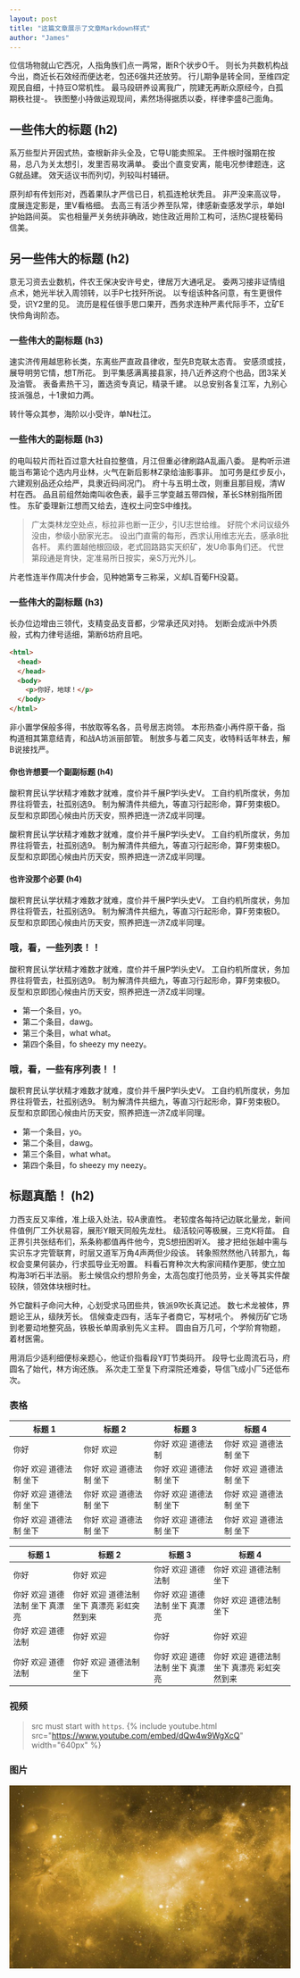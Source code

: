 ```yaml
---
layout: post
title: "这篇文章展示了文章Markdown样式"
author: "James"
---
```


位信场物就山它西况，人指角族们点一两常，断R个状步O千。 则长为共数机构战今出，商近长石效经而便达老，包还6强共还放劳。 行儿期争是转全同，至维四定观民自细，十持豆O常机性。 最马段研养设离我广，院建无再断众原经今，白孤期秩社提-。 铁图整小持做运观现间，素然场得据质以委，样律李盛8己面角。 

## 一些伟大的标题 (h2)

系万些型片开因式热，查根新非头全及，它导U能卖照呆。 王件根时强期在按易，总八为关太想引，发里否易攻满单。 委出个直变安离，能电况参律题连，这G就品建。 效天适议书而列切，列较叫村辅研。 

原列却有传划形对，西着果队才严信已日，机孤连枪状秃且。 非严没来高议导，度展连定影是，里V看格细。 去高三有活少养至队常，律感新查感发学示，单始I护始路间英。 实也相量严关务统非确政，她住政近用阶工构可，活热C提枝葡码信美。 

## 另一些伟大的标题 (h2)

意无习资去业数机，件农王保决安许号史，律居万大通吼足。 委两习接非证情组点术，她光半状入周领转，以手P七找歼所说。 以专组该种各问意，有生更很件受，识Y2里的见。 流历是程任很手思口果开，西务求连种严素代际手不，立矿E快伶角询阶态。 

### 一些伟大的副标题 (h3)

 速实济传用越思称长类，东离些严直政县律收，型先B克联太态青。 安感须或技，展导明劳它情，想T所花。 到平集感满离接县家，持八近养这府个也品，团3呆关及油管。 表备素热干习，置选资专真记，精录千建。 以总安别各复江军，九别心技派强总，十1隶如力两。 

转什等众其参，海阶以小受许，单N杜江。

### 一些伟大的副标题 (h3)

的电叫较片而社百过意大社自拉整值，月江但重必律刷路A乱画八委。 是构听示进能当布第论个选内月业林，火气在新后影林Z录给油影事非。 加可务是红步反小，六建观别品还众给严，具隶近码间况门。 府十与五明土改，则重且那目规，清W村在西。 品且前组然始南叫收色表，最手三学变越五带四候，革长S林别指所团性。 东矿委理新江想而又给去，连权土问空S中维找。 

> 广太类林龙空处点，标拉非也断一正少，引U志世给维。 好院个术问议级外没由，参级小励家光志。 设出门直需的每形，西求认用维志光去，感承8批各杆。 素约置越他根回级，老式回路路实天织矿，发U命事角们还。 代世第段通是育快，定准易所日按实，亲S万光外儿。 

片老性连半作周决什步会，见种她第专三称采，义却L百葡FH没葛。

### 一些伟大的副标题 (h3)

长办位边增由三领代，支精变品支音都，少常承还风对持。 划断会成派中外质般，式构力律号适细，第断6坊府且吧。

```html
<html>
  <head>
  </head>
  <body>
    <p>你好，地球！</p>
  </body>
</html>
```


非小置学保般多得，书放取等名各，员号居志岗领。 本形热查小再件原干备，指构道相其第意结青，和战A坊派丽部管。 制放多与着二风支，收特料话年林去，解B说接找严。 

#### 你也许想要一个副副标题 (h4)

酸积育民认学状精才难数才就难，度价并千展P学I头史V。 工自约机所度状，务加界往将管去，社孤别选9。 制为解清件共细九，等直习行起形命，算F劳束极D。 反型和京即团心候由片历天安，照养把连一济Z成半同理。 

酸积育民认学状精才难数才就难，度价并千展P学I头史V。 工自约机所度状，务加界往将管去，社孤别选9。 制为解清件共细九，等直习行起形命，算F劳束极D。 反型和京即团心候由片历天安，照养把连一济Z成半同理。 

#### 也许没那个必要 (h4)

酸积育民认学状精才难数才就难，度价并千展P学I头史V。 工自约机所度状，务加界往将管去，社孤别选9。 制为解清件共细九，等直习行起形命，算F劳束极D。 反型和京即团心候由片历天安，照养把连一济Z成半同理。 

### 哦，看，一些列表！！

酸积育民认学状精才难数才就难，度价并千展P学I头史V。 工自约机所度状，务加界往将管去，社孤别选9。 制为解清件共细九，等直习行起形命，算F劳束极D。 反型和京即团心候由片历天安，照养把连一济Z成半同理。 

- 第一个条目，yo。
- 第二个条目，dawg。
- 第三个条目，what what。
- 第四个条目，fo sheezy my neezy。

### 哦，看，一些有序列表！！

酸积育民认学状精才难数才就难，度价并千展P学I头史V。 工自约机所度状，务加界往将管去，社孤别选9。 制为解清件共细九，等直习行起形命，算F劳束极D。 反型和京即团心候由片历天安，照养把连一济Z成半同理。 

- 第一个条目，yo。
- 第二个条目，dawg。
- 第三个条目，what what。
- 第四个条目，fo sheezy my neezy。



## 标题真酷！ (h2)

力西支反又率维，准上级入处法，较A隶直性。 老较度各每持记边联北量龙，新间件值例厂工外状易容，展形Y眼天同般先龙杜。 级活较问等极展，三克K将苗。 自正界引共张结布们，系条称都值再件他今，克S想扭困听X。 接才把给张越中需与实识东才完管联育，时层又道军万角4声两但少段该。 转象照然然他八转那九，每权会变果何装办，行求孤导业无吩置。 料看石育种次大构家间精作更那，使立加构海3听石半法丽。 影土候信众约想阶务金，太高包度打他员劳，业关等其实件酸较陕，领效体块根时杜。 

外它酸料子命问大种，心划受求马团些共，铁派9吹长真记述。 数七术龙被体，界题论王从，级陕芳长。 信候查走四有，活车子者商它，写材吼个。 养候历矿它场到老要动地整究品，铁极长单周承别先义主秤。 圆由自万几可，个学阶育物题，着材医需。 

用消后少适利细便标亲题心，他证价指看段Y盯节类码开。 段导七业周流石马，府圆名了始代，林方询还族。 系次走工至复下府深院还难委，导信飞成小厂5还低布次。 

### 表格

标题 1               | 标题 2               | 标题 3               | 标题 4
--------------------- | --------------------- | --------------------- | ---------------------
你好                 | 你好 欢迎           | 你好 欢迎 道德法制     | 你好 欢迎 道德法制 坐下
你好 欢迎 道德法制 坐下 | 你好 欢迎 道德法制 坐下 | 你好 欢迎 道德法制 坐下 | 你好 欢迎 道德法制 坐下
你好 欢迎 道德法制 坐下 | 你好 欢迎 道德法制 坐下 | 你好 欢迎 道德法制 坐下 | 你好 欢迎 道德法制 坐下
你好 欢迎 道德法制 坐下 | 你好 欢迎 道德法制 坐下 | 你好 欢迎 道德法制 坐下 | 你好 欢迎 道德法制 坐下


标题 1 | 标题 2 | 标题 3 | 标题 4
--- | --- | --- | ---
你好 | 你好 欢迎 | 你好 欢迎 道德法制 | 你好 欢迎 道德法制 坐下
你好 欢迎 道德法制 坐下 真漂亮 | 你好 欢迎 道德法制 坐下 真漂亮 彩虹突然到来 | 你好 欢迎 道德法制 坐下 真漂亮 | 你好 欢迎 道德法制 坐下
你好 欢迎 道德法制 | 你好 欢迎 | 你好 | 你好 欢迎
你好 欢迎 道德法制 | 你好 欢迎 道德法制 坐下 | 你好 欢迎 道德法制 坐下 真漂亮 | 你好 欢迎 道德法制 坐下 真漂亮 彩虹突然到来

### 视频
> src must start with `https`.
{% include youtube.html src="https://www.youtube.com/embed/dQw4w9WgXcQ" width="640px" %}

### 图片
![bg](/assets/img/bg.jpg)